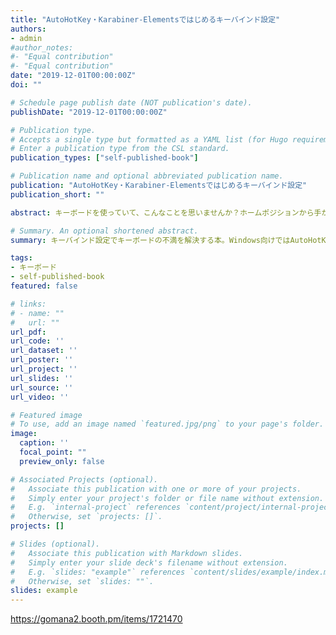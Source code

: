 ```yaml
---
title: "AutoHotKey・Karabiner-Elementsではじめるキーバインド設定"
authors:
- admin
#author_notes:
#- "Equal contribution"
#- "Equal contribution"
date: "2019-12-01T00:00:00Z"
doi: ""

# Schedule page publish date (NOT publication's date).
publishDate: "2019-12-01T00:00:00Z"

# Publication type.
# Accepts a single type but formatted as a YAML list (for Hugo requirements).
# Enter a publication type from the CSL standard.
publication_types: ["self-published-book"]

# Publication name and optional abbreviated publication name.
publication: "AutoHotKey・Karabiner-Elementsではじめるキーバインド設定"
publication_short: ""

abstract: キーボードを使っていて、こんなことを思いませんか？ホームポジションから手が離れて面倒・ショートカットキーがもっと押しやすいキーに欲しい・普段も慣れたエディタのショートカットキーを使いたい......。それらを解決していく本です。この本を読めば、自分好みのキーバインド設定が作れるようになります。Windows向けではAutoHotKey、Mac向けではKarabiner-Elementsを紹介しています。

# Summary. An optional shortened abstract.
summary: キーバインド設定でキーボードの不満を解決する本。Windows向けではAutoHotKey、Mac向けではKarabiner-Elementsを紹介しています。

tags:
- キーボード
- self-published-book
featured: false

# links:
# - name: ""
#   url: ""
url_pdf: 
url_code: ''
url_dataset: ''
url_poster: ''
url_project: ''
url_slides: ''
url_source: ''
url_video: ''

# Featured image
# To use, add an image named `featured.jpg/png` to your page's folder. 
image:
  caption: ''
  focal_point: ""
  preview_only: false

# Associated Projects (optional).
#   Associate this publication with one or more of your projects.
#   Simply enter your project's folder or file name without extension.
#   E.g. `internal-project` references `content/project/internal-project/index.md`.
#   Otherwise, set `projects: []`.
projects: []

# Slides (optional).
#   Associate this publication with Markdown slides.
#   Simply enter your slide deck's filename without extension.
#   E.g. `slides: "example"` references `content/slides/example/index.md`.
#   Otherwise, set `slides: ""`.
slides: example
---
```


https://gomana2.booth.pm/items/1721470